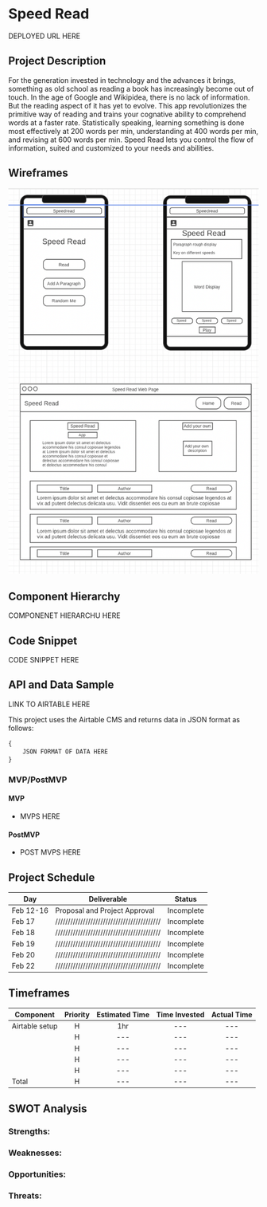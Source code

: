 # Speed Read

DEPLOYED URL HERE

## Project Description

For the generation invested in technology and the advances it brings, something as old school as reading a book has increasingly become out of touch. In the age of Google and Wikipidea, there is no lack of information. But the reading aspect of it has yet to evolve. This app revolutionizes the primitive way of reading and trains your cognative ability to comprehend words at a faster rate. Statistically speaking, learning something is done most effectively at 200 words per min, understanding at 400 words per min, and revising at 600 words per min. Speed Read lets you control the flow of information, suited and customized to your needs and abilities. 

## Wireframes

![Wireframe](Assets/Wireframe.png)

## Component Hierarchy

COMPONENET HIERARCHU HERE

## Code Snippet

CODE SNIPPET HERE

## API and Data Sample

LINK TO AIRTABLE HERE

This project uses the Airtable CMS and returns data in JSON format as follows:

```
{
    JSON FORMAT OF DATA HERE
}

```

### MVP/PostMVP

#### MVP

- MVPS HERE

#### PostMVP

- POST MVPS HERE

## Project Schedule

| Day       | Deliverable                                | Status     |
| --------- | ------------------------------------------ | ---------- |
| Feb 12-16 | Proposal and Project Approval              | Incomplete |
| Feb 17    | ////////////////////////////////////////// | Incomplete |
| Feb 18    | ////////////////////////////////////////// | Incomplete |
| Feb 19    | ////////////////////////////////////////// | Incomplete |
| Feb 20    | ////////////////////////////////////////// | Incomplete |
| Feb 22    | ////////////////////////////////////////// | Incomplete |

## Timeframes

| Component                 | Priority | Estimated Time | Time Invested | Actual Time |
| ------------------------- | :------: | :------------: | :-----------: | :---------: |
| Airtable setup            |    H     |      1hr       |      ---      |     ---     |
|                           |    H     |      ---       |      ---      |     ---     |
|                           |    H     |      ---       |      ---      |     ---     |
|                           |    H     |      ---       |      ---      |     ---     |
|                           |    H     |      ---       |      ---      |     ---     |
| Total                     |    H     |      ---       |      ---      |     ---     |

## SWOT Analysis

### Strengths:



### Weaknesses:



### Opportunities:



### Threats:



